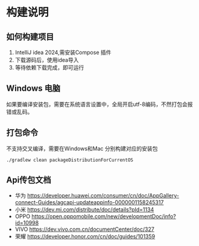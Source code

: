 # 构建说明

## 如何构建项目
1. IntelliJ idea 2024,需安装Compose 插件
2. 下载源码后，使用idea导入
3. 等待依赖下载完成，即可运行

## Windows 电脑
如果要编译安装包，需要在系统语言设置中，全局开启utf-8编码，不然打包会报错或乱码。

## 打包命令

不支持交叉编译，需要在Windows和Mac 分别构建对应的安装包

```shell
./gradlew clean packageDistributionForCurrentOS
```


## Api传包文档

- 华为 https://developer.huawei.com/consumer/cn/doc/AppGallery-connect-Guides/agcapi-updateappinfo-0000001158245317
- 小米 https://dev.mi.com/distribute/doc/details?pId=1134
- OPPO https://open.oppomobile.com/new/developmentDoc/info?id=10998
- VIVO https://dev.vivo.com.cn/documentCenter/doc/327
- 荣耀 https://developer.honor.com/cn/doc/guides/101359
